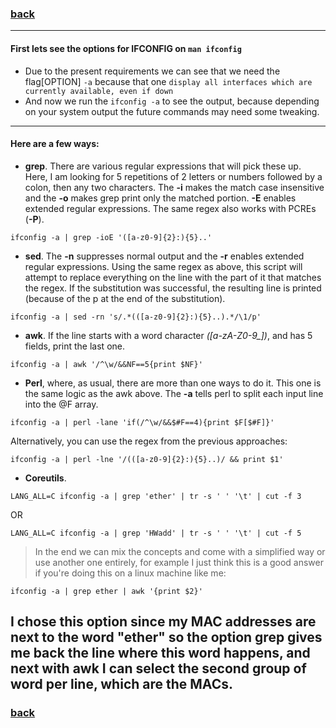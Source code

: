 ### [back](https://github.com/idevHive/42/tree/master/Piscines/C/Day01/files/ex04)

------------------------------------------
#### First lets see the options for IFCONFIG on `man ifconfig`
* Due to the present requirements we can see that we need the flag[OPTION] `-a`
because that one `display all interfaces which are currently available,
even if down`
* And now we run the `ifconfig -a` to see the output, because depending on your
system output the future commands may need some tweaking.

------------------------------------------
#### Here are a few ways:

* __grep__. There are various regular expressions that will pick these up. Here,
I am looking for 5 repetitions of 2 letters or numbers followed by a colon, then
any two characters. The **-i** makes the match case insensitive and the **-o**
makes grep print only the matched portion. **-E** enables extended regular
expressions. The same regex also works with PCREs (**-P**).
```
ifconfig -a | grep -ioE '([a-z0-9]{2}:){5}..'
```

* __sed__. The **-n** suppresses normal output and the **-r** enables extended
regular expressions. Using the same regex as above, this script will attempt to
replace everything on the line with the part of it that matches the regex. If
the substitution was successful, the resulting line is printed
(because of the p at the end of the substitution).
```
ifconfig -a | sed -rn 's/.*(([a-z0-9]{2}:){5}..).*/\1/p'
```

* __awk__. If the line starts with a word character *([a-zA-Z0-9_])*, and has
5 fields, print the last one.
```
ifconfig -a | awk '/^\w/&&NF==5{print $NF}'
```

* __Perl__, where, as usual, there are more than one ways to do it. This one is
the same logic as the awk above. The **-a** tells perl to split each input line
into the @F array.
```
ifconfig -a | perl -lane 'if(/^\w/&&$#F==4){print $F[$#F]}'
```
Alternatively, you can use the regex from the previous approaches:
```
ifconfig -a | perl -lne '/(([a-z0-9]{2}:){5}..)/ && print $1'
```

* __Coreutils__.
```
LANG_ALL=C ifconfig -a | grep 'ether' | tr -s ' ' '\t' | cut -f 3
```
OR
```
LANG_ALL=C ifconfig -a | grep 'HWadd' | tr -s ' ' '\t' | cut -f 5
```

> In the end we can mix the concepts and come with a simplified way or use
another one entirely, for example I just think this is a good answer if you're
doing this on a linux machine like me:

```
ifconfig -a | grep ether | awk '{print $2}'
```
I chose this option since my MAC addresses are next to the word "ether" so the
option grep gives me back the line where this word happens, and next with awk
I can select the second group of word per line, which are the MACs.
------------------------------------------
### [back](https://github.com/idevHive/42/tree/master/Piscines/C/Day01/files/ex04)
